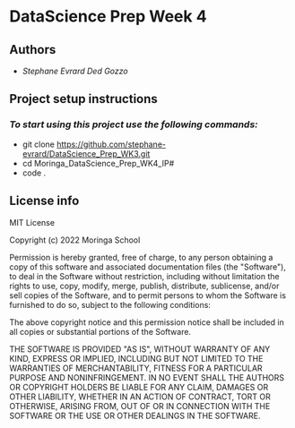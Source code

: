 # DataScience Prep Week 4

## Authors
* *Stephane Evrard Ded Gozzo*

## Project setup instructions

### *To start using this project use the following commands:*
* git clone  https://github.com/stephane-evrard/DataScience_Prep_WK3.git
* cd Moringa_DataScience_Prep_WK4_IP#
* code .

## License info

MIT License

Copyright (c) 2022 Moringa School

Permission is hereby granted, free of charge, to any person obtaining a copy of this software and associated documentation files (the "Software"), to deal in the Software without restriction, including without limitation the rights to use, copy, modify, merge, publish, distribute, sublicense, and/or sell copies of the Software, and to permit persons to whom the Software is furnished to do so, subject to the following conditions:

The above copyright notice and this permission notice shall be included in all copies or substantial portions of the Software.

THE SOFTWARE IS PROVIDED "AS IS", WITHOUT WARRANTY OF ANY KIND, EXPRESS OR IMPLIED, INCLUDING BUT NOT LIMITED TO THE WARRANTIES OF MERCHANTABILITY, FITNESS FOR A PARTICULAR PURPOSE AND NONINFRINGEMENT. IN NO EVENT SHALL THE AUTHORS OR COPYRIGHT HOLDERS BE LIABLE FOR ANY CLAIM, DAMAGES OR OTHER LIABILITY, WHETHER IN AN ACTION OF CONTRACT, TORT OR OTHERWISE, ARISING FROM, OUT OF OR IN CONNECTION WITH THE SOFTWARE OR THE USE OR OTHER DEALINGS IN THE SOFTWARE.